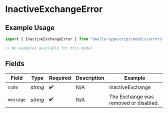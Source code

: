 # InactiveExchangeError

## Example Usage

```typescript
import { InactiveExchangeError } from "dwolla-typescript/models/errors";

// No examples available for this model
```

## Fields

| Field                                 | Type                                  | Required                              | Description                           | Example                               |
| ------------------------------------- | ------------------------------------- | ------------------------------------- | ------------------------------------- | ------------------------------------- |
| `code`                                | *string*                              | :heavy_check_mark:                    | N/A                                   | InactiveExchange                      |
| `message`                             | *string*                              | :heavy_check_mark:                    | N/A                                   | The Exchange was removed or disabled. |